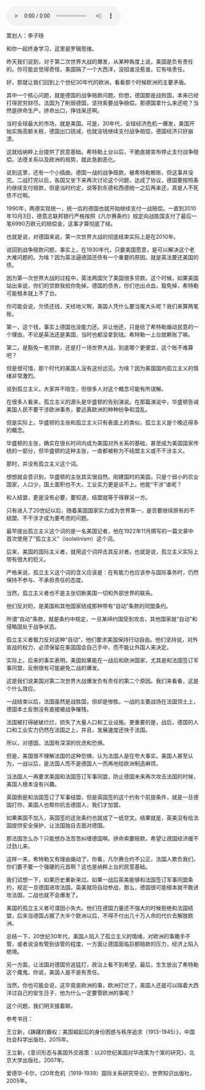 <audio src="http://igetoss.cdn.igetget.com/mp3/201801/17/201801172057263656241542.mp3" controls="controls">您的浏览器不支持 audio 标签。</audio><p>策划人：李子旸</p><p>和你一起终身学习，这里是罗辑思维。</p><p>昨天我们说到，对于第二次世界大战的爆发，从某种角度上说，美国是负有责任的。你可能会觉得奇怪，美国隔了一个大西洋，没招谁没惹谁，它有啥责任。</p><p>好，那就让我们回到上个世纪30年代的欧洲，看看那个时候欧洲的主要矛盾。</p><p>其中一个核心问题，就是德国的战争赔款问题。你想，德国那是战败国，本来已经打得民穷财尽。法国为了削弱德国，坚持索要战争赔偿。那德国拿什么来还呢？当然是拼命生产，拼命出口，挣钱来还啊。</p><p>当时全球最大的市场，就是美国。可是，30年代，全球经济危机一爆发，美国开始实施高额关税，德国出口锐减，也就没钱继续支付战争赔偿，德国经济只好崩溃。</p><p>这就给纳粹上台提供了民意基础。希特勒上台以后，干脆直接宣布停止支付战争赔偿。法德关系以及欧洲的局势，就此急剧恶化。</p><p>说到这里，还有一个小插曲。德国一战的战争赔款，被希特勒赖账，但这事并没完。二战打完以后，各国又坐下来再次讨论这个问题，达成了协议，德国要按照条约继续支付赔款，但是当时约定，说等到东德和西德统一之后再来还，真是人不死债不烂啊。</p><p>1990年，两德实现统一，统一后的德国也就开始继续支付一战赔偿。一直到2010年10月3日，德意志联邦银行严格按照《凡尔赛条约》规定向战胜国支付了最后一笔6990万欧元的赔偿金，这事才算彻底了结。</p><p>也就是说，对德国来说，第一次世界大战的彻底结束实际上是在2010年。</p><p>说回到战争赔款问题，事实上，在1930年代，只要美国愿意，是可以解决这个老大难问题的。为啥？因为英法逼德国还债有一个重要的原因，就是英法要还美国的债。</p><p>因为第一次世界大战的过程中，英法两国欠了美国很多贷款。这个时候，如果美国站出来说，你们的贷款我给你免掉，德国的债务，你们也出点血，豁免掉，希特勒可能根本就上不了台。</p><p>你可能会说，欠债还钱，天经地义啊，美国人凭什么要当冤大头呢？我们来算两笔账。</p><p>第一，这个钱，事实上德国也没能力还。非让他还，只是给了希特勒煽动民意的一个理由，不论是英法还是美国，当时也都没拿到钱。希特勒一上台就赖账了嘛。</p><p>第二，是豁免一笔贷款，还是打一场世界大战，到底哪个更便宜，这个账不难算吧？</p><p>但是很可惜，那个时代的美国人没有这份远见。为啥？因为美国国内孤立主义的情绪非常激烈。</p><p>说到孤立主义，大家并不陌生，但很多人对这个概念可能有所误解。</p><p>在很多人看来，孤立主义的源头是华盛顿的告别演说。在那篇演说中，华盛顿告诫美国人民不要干涉欧洲事务，要远离欧洲的种种纷争和混乱。</p><p>但是实际上，华盛顿的主张和孤立主义只有表面上的类似，孤立主义是个晚近得多的概念。</p><p>华盛顿的主张，确实在很长时间内成为美国对外关系的基础，甚至成为美国国家传统的一部分，但华盛顿的这种主张，一直都被称为不结盟主义或不干涉主义。</p><p>那时，并没有孤立主义这个词。</p><p>想想就会意识到，华盛顿的主张其实很自然。刚建国时的美国，只是个弱小的农业国家，人口少，国土面积也不大，工业实力更是谈不上。他能“干涉”谁呢？</p><p>和人结盟，更是没有必要，要知道，结盟就等于得罪另一方。</p><p>只有进入了20世纪以后，随着美国国家实力成为世界第一，是否要继续原有的不结盟、不干涉才成为要考虑的问题。</p><p>最早提出孤立主义这个词的是一名美国记者，他在1922年11月撰写的一篇文章中首次使用了“孤立主义”（isolatinism）这个词。</p><p>后来，美国的国际主义者，就用这个词抨击其反对者。也就是说，孤立主义实际上带有很大的贬义。</p><p>严格来说，孤立主义这个词的含义应该是：在有能力也应该参与国际事务时，仍然保持不参与、不承担责任的态度。</p><p>当然，孤立主义者也不是主张切断美国一切和外部世界的联系。</p><p>他们反对的，是美国和其他国家结成那种带有“自动”条款的同盟条约。</p><p>所谓“自动”条款，就是条约中规定，一旦某缔约国受到攻击，其他国家就“自动”和侵略国处于战争状态。</p><p>孤立主义者极力反对这种“自动”，他们要求美国保持行动自由。他们坚持说，对外宣战的权力，必须保留在美国国会自己手中，而不能让外国人来决定。</p><p>实际上，后来的事实表明，美国如果能在一战后和欧洲国家，尤其是和法国签订军事同盟，反倒很有可能避免二战的爆发。</p><p>这是我们说美国对第二次世界大战爆发负有责任的第二个原因。我们来看看，这是个什么效应。</p><p>一战结束以后，法国虽然是战胜国，但却是惨胜。一战的主要战场在法国领土上，德国本土反倒没有直接被战争摧残。</p><p>法国被打得破破烂烂，损失了大量人口和工业设施。更重要的是，战后，德国的人口和工业实力仍然在法国之上，并且，发展速度还快于法国。</p><p>所以，对德国，法国有深深的忧虑和恐惧。</p><p>但是，美国很不理解法国的这种恐惧，认为法国人是在夸大事实。美国人甚至认为，一战以后，是法国人而不是德国人一而再地给欧洲制造麻烦。</p><p>当法国人一再要求美国和法国签订军事同盟，防止德国未来再次攻击法国的时候，美国人根本没有兴趣。</p><p>英国倒是和法国签订了军事结盟，但是英国签的这个约有个前提条件，就是一旦德国打你，美国人也帮你抗击德国人，我们才加盟。</p><p>如果美国不加入，英国签的这张条约也就成了一纸空文。结果就是，英美没有给法国提供安全保护，让法国独自去面对德国。</p><p>那法国怎么办？只能想办法苦苦纠缠德国啊。拼命索要赔款，希望让德国经济缓不过劲儿来。</p><p>这样一来，希特勒又有理由煽动了，你看，凡尔赛合约不公正，法国人欺负我们，你们要不要一个强硬的元首啊？这也是纳粹上台的民意基础。</p><p>我们试想一下，如果历史重新来过。如果一战后英美能够和法国签订军事同盟条约，规定一旦德国进攻法国，英美就将自动参战，那么，德国很可能根本就不敢进攻法国，二战也就不会爆发了。</p><p>美国的孤立主义者可谓因小失大。他们在德国力量还不强大的时候拒绝和法国结盟，后来当德国占据了大半个欧洲以后，不得不付出几十万人命的代价去解放欧洲。</p><p>总结一下，20世纪30年代，美国人陷入了孤立主义的情绪，对欧洲的事撒手不管，或者说没有管到该管的程度，一方面让德国面临巨额赔款的压力，经济上陷入绝境。</p><p>另一方面，让法国对德国穷追猛打，政治上看不到希望。最后，生生放出了希特勒这个魔鬼。你说，美国人是不是有责任。</p><p>当然，你也可能会说，这毕竟是欧洲的事，欧洲打烂了，美国人还是可以隔着大西洋过自己的安生日子，他为什么一定要管欧洲的事呢？</p><p>这个问题，我们明天接着聊。</p><p>参考书目：</p><p>王立新，《踌躇的霸权：美国崛起后的身份困惑与秩序追求（1913-1945）》，中国社会科学出版社，2015年。</p><p>王立新，《意识形态与美国外交政策：以20世纪美国对华政策为个案的研究》，北京大学出版社，2007年。</p><p>爱德华·卡尔，《20年危机（1919-1939）国际关系研究导论》，世界知识出版社，2005年。</p>